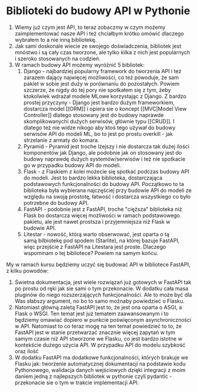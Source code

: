 # Biblioteki do budowy API w Pythonie

1. Wiemy już czym jest API, to teraz zobaczmy w czym możemy zaimplementować nasze API i też chciałbym krótko omówić dlaczego wybrałem to a nie inną bibliotekę.
2. Jak sami doskonale wiecie ze swojego doświadczenia, bibliotek jest mnóstwo i są cały czas tworzone, ale tylko kilka z nich jest popularnych i szeroko stosowanych na codzień.
3. W ramach budowy API możemy wyróżnić 5 bibliotek:
	1. Django - najbardziej popularny framework do tworzenia API i też zarazem dający najwięcej możliwości, co też powoduje, że sam pakiet w sobie jest duży w porównaniu do pozostałych. Powiem szczerze, że nigdy do tej pory nie spotkałem się z tym, żeby ktokolwiek wdrażał modele MLowe korzystając z Django. Z bardzo prostej przyczyny - Django jest bardzo dużym frameworkiem, dostarcza model [[ORM]] i opiera sie o koncept [[MVC|Model View Controller]] dlatego stosowany jest do budowy naprawde skomplikowanychi dużych serwisów, głównie typu [[CRUD]]. I dlatego też nie widze nikogo aby ktoś tego używał do budowy serwisów API do modeli ML, bo to jest po prostu overkill - jak strzelanie z armaty do komara.
	2. Pyramid - Pyramid jest troche lżejszy i nie dostarcza tak dużej ilości komponentów jak Django, ale podobnie jak on stosowany jest do budowy naprawdę dużych systemów/serwisów i też nie spotkacie go w przypadku budowy API do modeli. 
	3. Flask - z Flaskiem z kolei możecie się spotkać podczas budowy API do modeli. Jest to bardzo lekka biblioteka, dostarczająca podstawowych funkcjonalności do budowy API. Początkowo to ta biblioteka była wybierana najczęściej przy budowie API do modeli ze względu na swoją prostotę, łatwość i dostarcza wszystkiego co było potrzebne do budowy API. 
	4. FastAPI - podobnie jest z FastAPI, troche "cięższa" biblioteka niż Flask bo dostarcza więcej możliwości w ramach podstawowego pakietu, ale jest nawet prostsza i przyjemniejsza niż Flask w budowie API. 
	5. Litestar - nowość, którą warto obserwować, jest oparta o tą samą bilbiotekę pod spodem (Starlite), na której bazuje FastAPI, więc przejście z FastAPI na Litestara jest proste. Dlaczego wspominam o tej bibliotece? Powiem na samym końcu.

My w ramach kursu będziemy uczyć się budować API w bibliotece FastAPI, z kilku powodów:
1. Świetna dokumentacja, jest wiele rozwiązań już gotowych w FastAPI tak po prostu od ręki jak sie sami o tym przekonacie. W dodatku cała masa pluginów do niego rozszerzających funkcjonalności. Ale to może być dla Was słabszy argument, no bo to samo możnaby powiedzieć o Flasku.
2. Natomiast główną zaletą FastAPI jest to, że jest ona oparta o ASGI, a Flask o WSGI. Ten temat jest już tematem zaawansowanym i to będziemy omawiać dopiero w punkcie poświęconym asynchroniczności w API. Natomiast to co teraz mogę na ten temat powiedzieć to to, że FastAPI jest w stanie przetwarzać znacznie więcej zapytań w tym samym czasie niż API stworzone we Flasku, co jest bardzo istotne w kontekście dużego użycia API. W przypadku API do modelu szybkość oraz ilość 
3. W dodatku FastAPI ma dodatkowe funkcjonalności, których brakuje we Flasku jak: tworzenie automatycznej dokumentacji na podstawie kodu Pythonowego, walidacja danych wejściowych dzięki integracji z moim daniem jedną z najlepszych bibliotek w pythonie czyli pydantic - przekonacie sie o tym w trakcie implementacji API. 